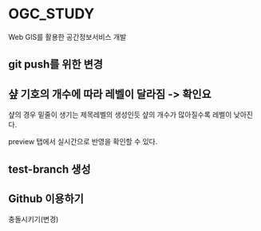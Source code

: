 # OGC_STUDY
Web GIS를 활용한 공간정보서비스 개발

## git push를 위한 변경

## 샾 기호의 개수에 따라 레벨이 달라짐  -> 확인요

샾의 경우 밑줄이 생기는 제목레벨의 생성인듯 샾의 개수가 많아질수록 레벨이 낮아진다. 

preview 탭에서 실시간으로 반영을 확인할 수 있다.

## test-branch 생성

## Github 이용하기 

충돌시키기(변경)

